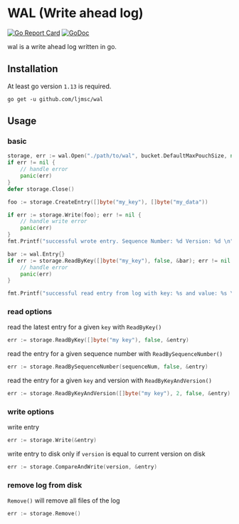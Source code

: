 # WAL (Write ahead log)
[![Go Report Card](https://goreportcard.com/badge/github.com/ljmsc/wal)](https://goreportcard.com/report/github.com/ljmsc/wal)
[![GoDoc](https://godoc.org/github.com/ljmsc/wal?status.svg)](https://pkg.go.dev/mod/github.com/ljmsc/wal?tab=overview)

wal is a write ahead log written in go.

## Installation
At least go version `1.13` is required.
```
go get -u github.com/ljmsc/wal
```

## Usage

### basic
```go
storage, err := wal.Open("./path/to/wal", bucket.DefaultMaxPouchSize, nil)
if err != nil {
    // handle error
    panic(err)
}
defer storage.Close()

foo := storage.CreateEntry([]byte("my_key"), []byte("my_data"))

if err := storage.Write(foo); err != nil {
    // handle write error
    panic(err)
}
fmt.Printf("successful wrote entry. Sequence Number: %d Version: %d \n", foo.SequenceNumber(), foo.Version())

bar := wal.Entry{}
if err := storage.ReadByKey([]byte("my_key"), false, &bar); err != nil {
    // handle error
    panic(err)
}

fmt.Printf("successful read entry from log with key: %s and value: %s \n", bar.Key, bar.Data)
```

### read options
read the latest entry for a given `key` with `ReadByKey()`
```go
err := storage.ReadByKey([]byte("my key"), false, &entry)
```

read the entry for a given sequence number with `ReadBySequenceNumber()`
```go
err := storage.ReadBySequenceNumber(sequenceNum, false, &entry)
```

read the entry for a given `key` and version with `ReadByKeyAndVersion()`
```go
err := storage.ReadByKeyAndVersion([]byte("my key"), 2, false, &entry)
```

### write options

write entry
```go
err := storage.Write(&entry)
```

write entry to disk only if `version` is equal to current version on disk
```go
err := storage.CompareAndWrite(version, &entry)
```

### remove log from disk
`Remove()` will remove all files of the log
```go
err := storage.Remove()
```

